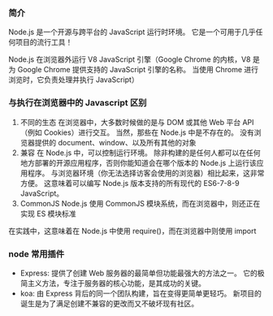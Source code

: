 ### 简介
Node.js 是一个开源与跨平台的 JavaScript 运行时环境。 它是一个可用于几乎任何项目的流行工具！

Node.js 在浏览器外运行 V8 JavaScript 引擎（Google Chrome 的内核，V8 是为 Google Chrome 提供支持的 JavaScript 引擎的名称。 当使用 Chrome 进行浏览时，它负责处理并执行 JavaScript）

### 与执行在浏览器中的 Javascript 区别
1. 不同的生态
在浏览器中，大多数时候做的是与 DOM 或其​​他 Web 平台 API（例如 Cookies）进行交互。 当然，那些在 Node.js 中是不存在的。 没有浏览器提供的 document、window、以及所有其他的对象
2. 兼容
在 Node.js 中，可以控制运行环境。 除非构建的是任何人都可以在任何地方部署的开源应用程序，否则你能知道会在哪个版本的 Node.js 上运行该应用程序。 与浏览器环境（你无法选择访客会使用的浏览器）相比起来，这非常方便。
这意味着可以编写 Node.js 版本支持的所有现代的 ES6-7-8-9 JavaScript。
3.  CommonJS
Node.js 使用 CommonJS 模块系统，而在浏览器中，则还正在实现 ES 模块标准

在实践中，这意味着在 Node.js 中使用 require()，而在浏览器中则使用 import

### node 常用插件
- Express: 提供了创建 Web 服务器的最简单但功能最强大的方法之一。 它的极简主义方法，专注于服务器的核心功能，是其成功的关键。
- koa: 由 Express 背后的同一个团队构建，旨在变得更简单更轻巧。 新项目的诞生是为了满足创建不兼容的更改而又不破坏现有社区。